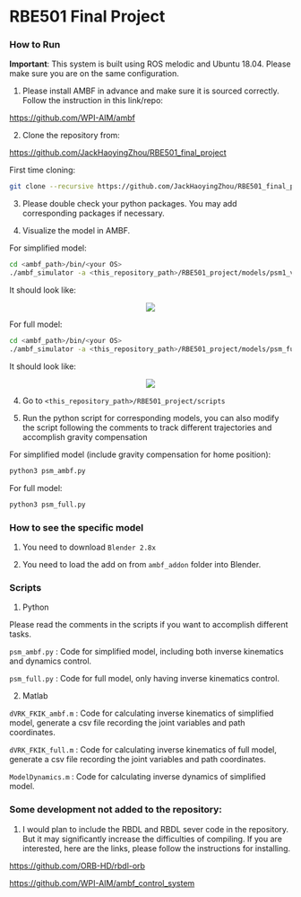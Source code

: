 # RBE501 Final Project

### How to Run

**Important**: This system is built using ROS melodic and Ubuntu 18.04. Please make sure you are on the same configuration.

1. Please install AMBF in advance and make sure it is sourced correctly. Follow the instruction in this link/repo:

https://github.com/WPI-AIM/ambf

2. Clone the repository from:

https://github.com/JackHaoyingZhou/RBE501_final_project

First time cloning:
```bash
git clone --recursive https://github.com/JackHaoyingZhou/RBE501_final_project.git
```

3. Please double check your python packages. You may add corresponding packages if necessary. 

4. Visualize the model in AMBF.

For simplified model:
```bash
cd <ambf_path>/bin/<your OS>
./ambf_simulator -a <this_repository_path>/RBE501_project/models/psm1_verticle/psm_model.yaml
```

It should look like:

<p align="center">
<img src=media_and_results/psm_ambf_sample.png/>
</p>

For full model:
```bash
cd <ambf_path>/bin/<your OS>
./ambf_simulator -a <this_repository_path>/RBE501_project/models/psm_full/default.yaml
```

It should look like:

<p align="center">
<img src=media_and_results/psm_full_sample.png/>
</p>


4. Go to `<this_repository_path>/RBE501_project/scripts`

6. Run the python script for corresponding models, you can also modify the script following the comments to track different trajectories and accomplish gravity compensation

For simplified model (include gravity compensation for home position):
```bash
python3 psm_ambf.py
```

For full model:
```bash
python3 psm_full.py
```


### How to see the specific model

1. You need to download `Blender 2.8x`

2. You need to load the add on from `ambf_addon` folder into Blender.


### Scripts 

1. Python

Please read the comments in the scripts if you want to accomplish different tasks.

`psm_ambf.py` : Code for simplified model, including both inverse kinematics and dynamics control.

`psm_full.py` : Code for full model, only having inverse kinematics control.

2. Matlab

`dVRK_FKIK_ambf.m` : Code for calculating inverse kinematics of simplified model, generate a csv file recording the joint variables and path coordinates.

`dVRK_FKIK_full.m` : Code for calculating inverse kinematics of full model, generate a csv file recording the joint variables and path coordinates.

`ModelDynamics.m` : Code for calculating inverse dynamics of simplified model.


### Some development not added to the repository:

1. I would plan to include the RBDL and RBDL sever code in the repository. But it may significantly increase the difficulties of compiling. If you are interested, here are the links, please follow the instructions for installing.

https://github.com/ORB-HD/rbdl-orb

https://github.com/WPI-AIM/ambf_control_system

